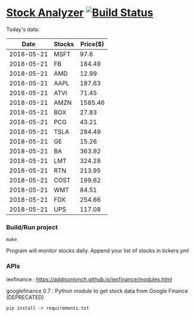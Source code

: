 # [Stock Analyzer](https://ogoyal.github.io/StockAnalyzer/) [![Build Status](https://travis-ci.org/ogoyal/StockAnalyzer.svg?branch=master)](https://travis-ci.org/ogoyal/StockAnalyzer)

Today's data:

| Date| Stocks| Price($) | 
| --- | --- | ---  | 
| 2018-05-21| MSFT| 97.6 | 
| 2018-05-21| FB| 184.49 | 
| 2018-05-21| AMD| 12.99 | 
| 2018-05-21| AAPL| 187.63 | 
| 2018-05-21| ATVI| 71.45 | 
| 2018-05-21| AMZN| 1585.46 | 
| 2018-05-21| BOX| 27.83 | 
| 2018-05-21| PCG| 43.21 | 
| 2018-05-21| TSLA| 284.49 | 
| 2018-05-21| GE| 15.26 | 
| 2018-05-21| BA| 363.92 | 
| 2018-05-21| LMT| 324.28 | 
| 2018-05-21| RTN| 213.95 | 
| 2018-05-21| COST| 199.62 | 
| 2018-05-21| WMT| 84.51 | 
| 2018-05-21| FDX| 254.66 | 
| 2018-05-21| UPS| 117.08 | 

### Build/Run project

```
make
```

Program will monitor stocks daily. Append your list of stocks in tickers.yml

### APIs
iexfinance : https://addisonlynch.github.io/iexfinance/modules.html

googlefinance 0.7 : Python module to get stock data from Google Finance (DEPRECATED)

```
pip install -r requirements.txt
```
